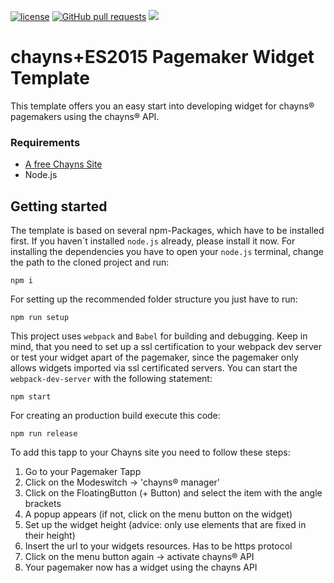 [![license](https://img.shields.io/github/license/TobitSoftware/chayns-template-es6.svg)]() [![GitHub pull requests](https://img.shields.io/github/issues-pr/TobitSoftware/chayns-template-es6.svg)]() [![](https://img.shields.io/github/issues-pr-closed-raw/TobitSoftware/chayns-template-es6.svg)]()

# chayns+ES2015 Pagemaker Widget Template

This template offers you an easy start into developing widget for chayns® pagemakers using the chayns® API.

### Requirements

* [A free Chayns Site](https://chayns.tobit.software/)
* Node.js

## Getting started

The template is based on several npm-Packages, which have to be installed first. If you haven´t installed `node.js` already, please install it now.
For installing the dependencies you have to open your `node.js` terminal, change the path to the cloned project and run:

```
npm i
```

For setting up the recommended folder structure you just have to run:

```
npm run setup
```

This project uses `webpack` and `Babel` for building and debugging. Keep in mind, that you need to set up a ssl certification to your webpack dev server or test your widget apart of the pagemaker, since the pagemaker only allows widgets imported via ssl certificated servers. You can start the `webpack-dev-server` with the following statement:

```
npm start
```

For creating an production build execute this code:

```
npm run release
```

To add this tapp to your Chayns site you need to follow these steps:

1. Go to your Pagemaker Tapp
2. Click on the Modeswitch -> 'chayns® manager'
3. Click on the FloatingButton (+ Button) and select the item with the angle brackets
4. A popup appears (if not, click on the menu button on the widget)
5. Set up the widget height (advice: only use elements that are fixed in their height)
6. Insert the url to your widgets resources. Has to be https protocol
7. Click on the menu button again -> activate chayns® API
8. Your pagemaker now has a widget using the chayns API

